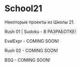 # School21
Некоторые проекты из Школы 21.

Rush 01 | Sudoku - В РАЗРАБОТКЕ!

EvalExpr - COMING SOON!

Rush 02 - COMING SOON!

BSQ - COMING SOON!
